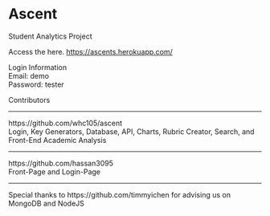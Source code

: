 # Ascent
Student Analytics Project

Access the here.
https://ascents.herokuapp.com/

Login Information
<br>
Email: demo
<br>
Password: tester


Contributors
<hr>
https://github.com/whc105/ascent
<br>
Login, Key Generators, Database, API, Charts, Rubric Creator, Search, and Front-End Academic Analysis
<hr>
https://github.com/hassan3095
<br>
Front-Page and Login-Page

<hr>
Special thanks to https://github.com/timmyichen for advising us on MongoDB and NodeJS
